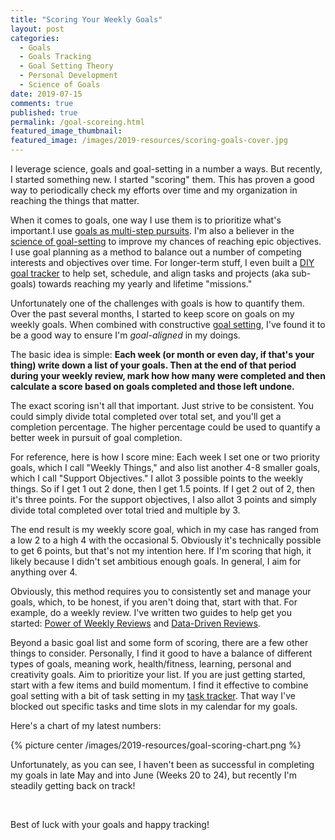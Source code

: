 ```yaml
---
title: "Scoring Your Weekly Goals"
layout: post
categories:
  - Goals
  - Goals Tracking
  - Goal Setting Theory
  - Personal Development
  - Science of Goals
date: 2019-07-15
comments: true
published: true
permalink: /goal-scoreing.html
featured_image_thumbnail:
featured_image: /images/2019-resources/scoring-goals-cover.jpg
---
```


I leverage science, goals and goal-setting in a number a ways. But recently, I started something new. I started "scoring" them. This has proven a good way to periodically check my efforts over time and my organization in reaching the things that matter.

When it comes to goals, one way I use them is to prioritize what's important.I use [goals as multi-step pursuits](http://www.markwk.com/multistage-goal-pursuits.html). I'm also a believer in the [science of goal-setting](http://www.markwk.com/science-of-goals.html) to improve my chances of reaching epic objectives. I use goal planning as a method to balance out a number of competing interests and objectives over time. For longer-term stuff, I even built a [DIY goal tracker](http://www.markwk.com/goal-tracking-with-airtable.html) to help set, schedule, and align tasks and projects (aka sub-goals) towards reaching my yearly and lifetime "missions."

Unfortunately one of the challenges with goals is how to quantify them. Over the past several months, I started to keep score on goals on my weekly goals. When combined with constructive [goal setting](#), I've found it to be a good way to ensure I'm _goal-aligned_ in my doings.

<!--more-->

The basic idea is simple: **Each week (or month or even day, if that's your thing) write down a list of your goals. Then at the end of that period during your weekly review, mark how how many were completed and then calculate a score based on goals completed and those left undone.**

The exact scoring isn't all that important. Just strive to be consistent. You could simply divide total completed over total set, and you'll get a completion percentage. The higher percentage could be used to quantify a better week in pursuit of goal completion.

For reference, here is how I score mine: Each week I set one or two priority goals, which I call "Weekly Things," and also list another 4-8 smaller goals, which I call "Support Objectives." I allot 3 possible points to the weekly things. So if I get 1 out 2 done, then I get 1.5 points. If I get 2 out of 2, then it's three points. For the support objectives, I also allot 3 points and simply divide total completed over total tried and multiple by 3.

The end result is my weekly score goal, which in my case has ranged from a low 2 to a high 4 with the occasional 5. Obviously it's technically possible to get 6 points, but that's not my intention here. If I'm scoring that high, it likely because I didn't set ambitious enough goals. In general, I aim for anything over 4.

Obviously, this method requires you to consistently set and manage your goals, which, to be honest, if you aren't doing that, start with that. For example, do a weekly review. I've written two guides to help get you started: [Power of Weekly Reviews](http://www.markwk.com/2016/01/power-of-weekly-review.html) and [Data-Driven Reviews](http://www.markwk.com/data-driven-weekly-review.html).

Beyond a basic goal list and some form of scoring, there are a few other things to consider. Personally, I find it good to have a balance of different types of goals, meaning work, health/fitness, learning, personal and creativity goals. Aim to prioritize your list. If you are just getting started, start with a few items and build momentum. I find it effective to combine goal setting with a bit of task setting in my [task tracker](http://www.markwk.com/task-tracking-with-todoist.html). That way I've blocked out specific tasks and time slots in my calendar for my goals.

Here's a chart of my latest numbers:

{% picture center /images/2019-resources/goal-scoring-chart.png %}

Unfortunately, as you can see, I haven't been as successful in completing my goals in late May and into June (Weeks 20 to 24), but recently I'm steadily getting back on track!

<br />

Best of luck with your goals and happy tracking!
